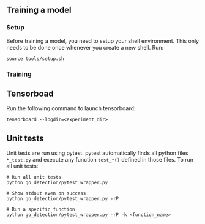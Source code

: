 
## Training a model

### Setup
Before training a model, you need to setup your shell environment. This only needs to be done once whenever you create a new shell. Run:
```
source tools/setup.sh
```

### Training


##  Tensorboad
Run the following command to launch tensorboard:
```
tensorboard --logdir=<experiment_dir>
```

## Unit tests
Unit tests are run using pytest. pytest automatically finds all python files `*_test.py` and execute any function `test_*()` defined in those files. To run all unit tests:

```
# Run all unit tests
python go_detection/pytest_wrapper.py

# Show stdout even on success
python go_detection/pytest_wrapper.py -rP

# Run a specific function
python go_detection/pytest_wrapper.py -rP -k <function_name>

```